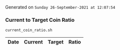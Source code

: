 Generated on `Sunday 26-September-2021 at 12:07:54`

### Current to Target Coin Ratio
`current_coin_ratio.sh`

Date|Current|Target|Ratio
---|---|---|---
